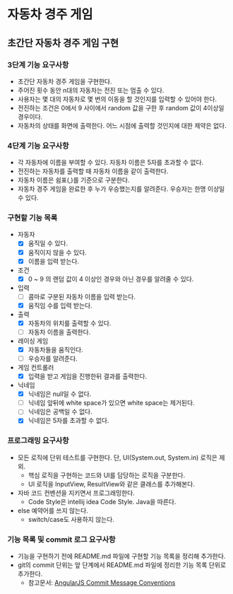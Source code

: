 # 자동차 경주 게임

## 초간단 자동차 경주 게임 구현

### 3단계 기능 요구사항
- 초간단 자동차 경주 게임을 구현한다.
- 주어진 횟수 동안 n대의 자동차는 전진 또는 멈출 수 있다.
- 사용자는 몇 대의 자동차로 몇 번의 이동을 할 것인지를 입력할 수 있어야 한다.
- 전진하는 조건은 0에서 9 사이에서 random 값을 구한 후 random 값이 4이상일 경우이다.
- 자동차의 상태를 화면에 출력한다. 어느 시점에 출력할 것인지에 대한 제약은 없다.

### 4단계 기능 요구사항
- 각 자동차에 이름을 부여할 수 있다. 자동차 이름은 5자를 초과할 수 없다.
- 전진하는 자동차를 출력할 때 자동차 이름을 같이 출력한다.
- 자동차 이름은 쉼표(,)를 기준으로 구분한다.
- 자동차 경주 게임을 완료한 후 누가 우승했는지를 알려준다. 우승자는 한명 이상일 수 있다.

### 구현할 기능 목록
- 자동자
  - [x] 움직일 수 있다.
  - [x] 움직이지 않을 수 있다.
  - [x] 이름을 입력 받는다.
- 조건
  - [x] 0 ~ 9 의 랜덤 값이 4 이상인 경우와 아닌 경우를 알려줄 수 있다.
- 입력
  - [ ] 콤마로 구분된 자동차 이름을 입력 받는다.
  - [x] 움직임 수를 입력 받는다.
- 출력
  - [x] 자동차의 위치를 출력할 수 있다.
  - [ ] 자동차 이름을 출력한다.
- 레이싱 게임
  - [x] 자동차들을 움직인다.
  - [ ] 우승자를 알려준다.
- 게임 컨트롤러
  - [x] 입력을 받고 게임을 진행한뒤 결과를 출력한다.
- 닉네임
  - [x] 닉네임은 null일 수 없다.
  - [ ] 닉네임 앞뒤에 white space가 있으면 white space는 제거된다.
  - [ ] 닉네임은 공백일 수 없다.
  - [x] 닉네임은 5자를 초과할 수 없다.

### 프로그래밍 요구사항
- 모든 로직에 단위 테스트를 구현한다. 단, UI(System.out, System.in) 로직은 제외.
    - 핵심 로직을 구현하는 코드와 UI를 담당하는 로직을 구분한다.
    - UI 로직을 InputView, ResultView와 같은 클래스를 추가해본다.
- 자바 코드 컨벤션을 지키면서 프로그래밍한다.
    - Code Style은 intellij idea Code Style. Java을 따른다.
- else 예약어를 쓰지 않는다.
    - switch/case도 사용하지 않는다.

### 기능 목록 및 commit 로그 요구사항
- 기능을 구현하기 전에 README.md 파일에 구현할 기능 목록을 정리해 추가한다.
- git의 commit 단위는 앞 단계에서 README.md 파일에 정리한 기능 목록 단위로 추가한다.
    - 참고문서: [AngularJS Commit Message Conventions](https://gist.github.com/stephenparish/9941e89d80e2bc58a153)